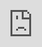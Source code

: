 ```yaml
---
title: ORM
keywords: Programming
sidebar: guide-base-tech_sidebar
toc: true
permalink: ru/gbt_orm.html
lang: ru
---
```


## Краткое описание

**ORM (англ. Object-Relational Mapping, рус. объектно-реляционное отображение)** — технология программирования, которая связывает базы данных с концепциями объектно-ориентированных языков программирования, создавая «виртуальную объектную базу данных». Существуют как проприетарные, так и свободные реализации этой технологии.

**Задача.** Необходимо обеспечить работу с данными в терминах классов, а не таблиц данных и напротив, преобразовать термины и данные классов в данные, пригодные для хранения в СУБД. Необходимо также обеспечить интерфейс для CRUD-операций над данными. В общем, необходимо избавиться от необходимости писать SQL-код для взаимодействия в СУБД

**Language Integrated Query (LINQ)** — проект Microsoft по добавлению синтаксиса языка запросов, напоминающего SQL, в языки программирования платформы .NET Framework. Ранее был реализован в языках C# и Visual Basic .NET. Множество концепций, которые вводит LINQ, изначально опробовали в исследовательском проекте Microsoft.

**ADO.NET** — это набор классов, предоставляющих службы доступа к данным программистам, которые используют платформу .NET Framework. ADO.NET имеет богатый набор компонентов для создания распределенных приложений, совместно использующих данные. Это неотъемлемая часть платформы .NET Framework, которая предоставляет доступ к реляционным данным, XML-данным и данным приложений. ADO.NET удовлетворяет различные потребности разработчиков, включая создание клиентских приложений баз данных, а также бизнес-объектов среднего уровня, используемых приложениями, средствами, языками и браузерам.

## Пример использования

### Схема использования ORM

![Схема использования ORM](/images/pages/guides/base-technologies/backend/ORM-System.png)

## «Для тех, кто предпочитает один раз увидеть»

<div class="thumb-wrap" style="margin-top: 20px; margin-bottom: 20px">
<iframe style="position: absolute; width: 100%; height: 100%; left: 0px; top: 0px; z-index: 2;" src="https://onedrive.live.com/embed?cid=2FB293CA43965F14&resid=2FB293CA43965F14%21116&authkey=AEyXkF-LOfH9yQw&em=2" frameborder="0" scrolling="no"></iframe>
</div>

## Программное обеспечение

* [Microsoft Visual Studio](https://www.visualstudio.com/)
* [MonoDevelop (Cross platform IDE for C#, F# and more)](http://www.monodevelop.com/)
* [LINQPad (The .NET Programmer’s Playground)](https://www.linqpad.net/)
* [dotPeek (Free .NET Decompiler and Assembly Browser)](https://www.jetbrains.com/decompiler/)

##  Ресурсы

<div class="panel-group">
    <div class="panel panel-default">
        <div class="panel-heading">
            <a class="pull-right spoiler-push" data-toggle="collapse" href="#collapse1">&#9660;</a>
            <h4 class="panel-title">
                <a data-toggle="collapse" href="#collapse1">
                Базовый курс</a>
            </h4>
        </div>
        <div id="collapse1" class="panel-collapse collapse">
            <div class="panel-body">
                <div>                    
                    <li><a href="https://msdn.microsoft.com/en-us/library/mt693024.aspx"> Language-Integrated Query (LINQ) (C#)</a><i> - Microsoft Docs</i></li>                    
                    <li><a href="https://msdn.microsoft.com/ru-ru/library/e80y5yhx(v=vs.110).aspx"> Раздел об ADO.NET</a><i> - Microsoft Docs</i></li>
                    <li><a href="https://msdn.microsoft.com/ru-ru/library/bb399567(v=vs.110).aspx"> Общие сведения об Entity Framework</a><i> - Microsoft Docs</i></li>
                </div>   
            </div>
        </div>
    </div>
</div>

<div class="panel-group">
    <div class="panel panel-default">
        <div class="panel-heading">
            <a class="pull-right spoiler-push" data-toggle="collapse" href="#collapse2">&#9660;</a>
            <h4 class="panel-title">
                <a data-toggle="collapse" href="#collapse2">
                Самоучители</a>
            </h4>
        </div>
        <div id="collapse2" class="panel-collapse collapse">
            <div class="panel-body">
                <div>
                    <li><a href="https://professorweb.ru/my/LINQ/base/level1/info_linq.php"> LINQ - язык интегрированных запросов</a><i> - professorweb.ru</i></li>
                    <li><a href="http://metanit.com/sharp/ado.php"> Работа с базами данных в C# и .NET</a><i> - metanit.сom</i></li>
                    <li><a href="https://professorweb.ru/my/ADO_NET/base/level1/info_db.php"> Работа с базами данных в .NET Framework</a><i> - professorweb.ru</i></li>
                </div>   
            </div>
        </div>
    </div>
</div>

<div class="panel-group">
    <div class="panel panel-default">
        <div class="panel-heading">
            <a class="pull-right spoiler-push" data-toggle="collapse" href="#collapse3">&#9660;</a>
            <h4 class="panel-title">
                <a data-toggle="collapse" href="#collapse3">
                Видеокурсы</a>
            </h4>
        </div>
        <div id="collapse3" class="panel-collapse collapse">
            <div class="panel-body">
                <div>
                    <li><a href="https://www.youtube.com/watch?v=gQu-Swk1_hI"> Особенности LINQ</a><i> - youtube-аккаунт «Enterra Holdings Inc»</i></li>
                    <li><a href="https://www.youtube.com/playlist?list=PLvItDmb0sZw9FohaaH2utnCloyM_fqYhN"> Видеокурс по Entity Framework 6</a><i> - youtube-аккаунт «ITVDN»</i></li>
                </div>
            </div>
        </div>
    </div>
</div>

<div class="panel-group">
    <div class="panel panel-default">
        <div class="panel-heading">
            <a class="pull-right spoiler-push" data-toggle="collapse" href="#collapse4">&#9660;</a>
            <h4 class="panel-title">
                <a data-toggle="collapse" href="#collapse4">
                Рекомендованные книги</a>
            </h4>
        </div>
        <div id="collapse4" class="panel-collapse collapse">
            <div class="panel-body">
                <div>                    
                    <li><a href="http://www.ozon.ru/context/detail/id/32851534/"> Технология LINQ на примерах</a><i> - ozon.ru</i></li>
                </div>   
            </div>
        </div>
    </div>
</div>

## Перейти

* [Введение в хранилища данных](gbt_storage.html)
* [Главная страница курса](gbt_landing-page.html)
